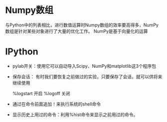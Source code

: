 # Numpy数组
与Python中的列表相比，进行数值运算时Numpy数组的效率要高得多，NumPy数组是针对某些对象进行了大量的优化工作。
NumPy是基于向量化的运算

# IPython
* pylab开关：使用它可以自动导入Scipy、NumPy和matplotlib这3个程序包

* 保存会话： 有时我们要恢复之前做过的实验，只要保存了会话，就可以供将来继续使用

    %logstart  开启
    %logoff  关闭

* 通过在命令前面追加！来执行系统的shell命令
* 显示历史上用过的命令：利用%hist命令来显示之前用过的命令。